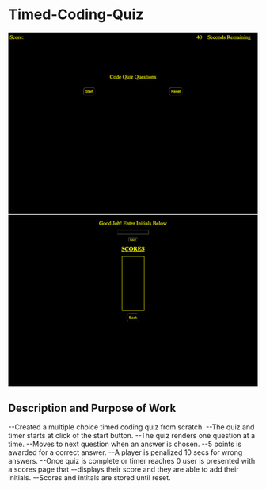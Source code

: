 # Timed-Coding-Quiz

![screenshot of webpage](assets/images/codeQuizStart.png)
![screenshot of webpage](assets/images/codeQuizScores.png)




## Description and Purpose of Work
--Created a multiple choice timed coding quiz from scratch.
--The quiz and timer starts at click of the start button.
--The quiz renders one question at a time.
--Moves to next question when an answer is chosen.
--5 points is awarded for a correct answer.
--A player is penalized 10 secs for wrong answers.
--Once quiz is complete or timer reaches 0 user is presented with a scores page that --displays their score and they are able to add their initials.
--Scores and intitals are stored until reset.